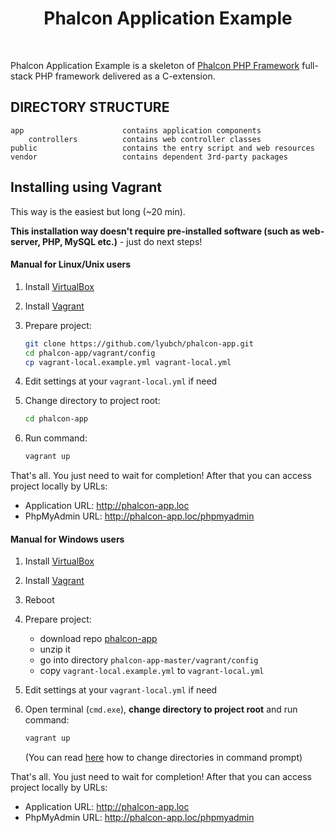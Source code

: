 <p align="center">
    <h1 align="center">Phalcon Application Example</h1>
    <br>
</p>

Phalcon Application Example is a skeleton of [Phalcon PHP Framework](https://phalconphp.com) full-stack PHP framework delivered as a C-extension.

DIRECTORY STRUCTURE
-------------------

```
app                      contains application components
    controllers          contains web controller classes
public                   contains the entry script and web resources
vendor                   contains dependent 3rd-party packages
```

## Installing using Vagrant

This way is the easiest but long (~20 min).

**This installation way doesn't require pre-installed software (such as web-server, PHP, MySQL etc.)** - just do next steps!

#### Manual for Linux/Unix users

1. Install [VirtualBox](https://www.virtualbox.org/wiki/Downloads)
2. Install [Vagrant](https://www.vagrantup.com/downloads.html)
3. Prepare project:
   
   ```bash
   git clone https://github.com/lyubch/phalcon-app.git
   cd phalcon-app/vagrant/config
   cp vagrant-local.example.yml vagrant-local.yml
   ```
   
4. Edit settings at your `vagrant-local.yml` if need
5. Change directory to project root:

   ```bash
   cd phalcon-app
   ```

5. Run command:

   ```bash
   vagrant up
   ```
   
That's all. You just need to wait for completion! After that you can access project locally by URLs:
* Application URL: http://phalcon-app.loc
* PhpMyAdmin URL: http://phalcon-app.loc/phpmyadmin
   
#### Manual for Windows users

1. Install [VirtualBox](https://www.virtualbox.org/wiki/Downloads)
2. Install [Vagrant](https://www.vagrantup.com/downloads.html)
3. Reboot
4. Prepare project:
   * download repo [phalcon-app](https://github.com/lyubch/phalcon-app/archive/master.zip)
   * unzip it
   * go into directory `phalcon-app-master/vagrant/config`
   * copy `vagrant-local.example.yml` to `vagrant-local.yml`

5. Edit settings at your `vagrant-local.yml` if need

6. Open terminal (`cmd.exe`), **change directory to project root** and run command:

   ```bash
   vagrant up
   ```
   
   (You can read [here](http://www.wikihow.com/Change-Directories-in-Command-Prompt) how to change directories in command prompt) 

That's all. You just need to wait for completion! After that you can access project locally by URLs:
* Application URL: http://phalcon-app.loc
* PhpMyAdmin URL: http://phalcon-app.loc/phpmyadmin
